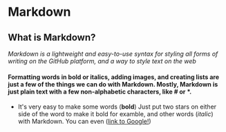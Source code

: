 # **Markdown**
## What is Markdown?
*Markdown is a lightweight and easy-to-use syntax for styling all forms of writing on the GitHub platform, and a way to style text on the web*
 #### Formatting words in bold or italics, adding images, and creating lists are just a few of the things we can do with Markdown. Mostly, Markdown is just plain text with a few non-alphabetic characters, like # or *.
 * It's very easy to make some words (**bold**) Just put two stars on either side of the word to make it bold for examble, and other words (*italic*) with Markdown. You can even ([link to Google!](http://google.com))
